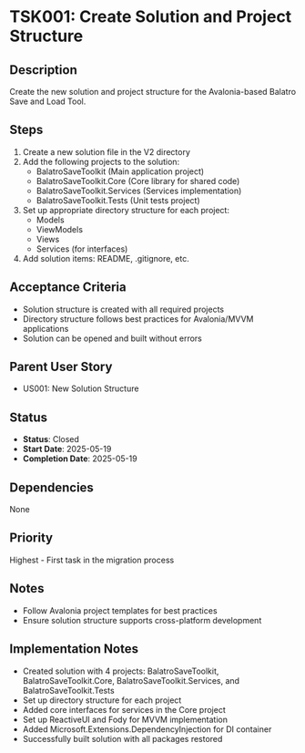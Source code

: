 # TSK001: Create Solution and Project Structure

## Description
Create the new solution and project structure for the Avalonia-based Balatro Save and Load Tool.

## Steps
1. Create a new solution file in the V2 directory
2. Add the following projects to the solution:
   - BalatroSaveToolkit (Main application project)
   - BalatroSaveToolkit.Core (Core library for shared code)
   - BalatroSaveToolkit.Services (Services implementation)
   - BalatroSaveToolkit.Tests (Unit tests project)
3. Set up appropriate directory structure for each project:
   - Models
   - ViewModels
   - Views
   - Services (for interfaces)
4. Add solution items: README, .gitignore, etc.

## Acceptance Criteria
- Solution structure is created with all required projects
- Directory structure follows best practices for Avalonia/MVVM applications
- Solution can be opened and built without errors

## Parent User Story
- US001: New Solution Structure

## Status
- **Status**: Closed
- **Start Date**: 2025-05-19
- **Completion Date**: 2025-05-19

## Dependencies
None

## Priority
Highest - First task in the migration process

## Notes
- Follow Avalonia project templates for best practices
- Ensure solution structure supports cross-platform development

## Implementation Notes
- Created solution with 4 projects: BalatroSaveToolkit, BalatroSaveToolkit.Core, BalatroSaveToolkit.Services, and BalatroSaveToolkit.Tests
- Set up directory structure for each project
- Added core interfaces for services in the Core project
- Set up ReactiveUI and Fody for MVVM implementation
- Added Microsoft.Extensions.DependencyInjection for DI container
- Successfully built solution with all packages restored
